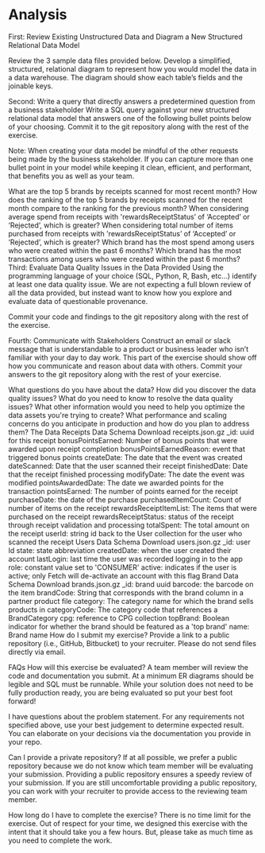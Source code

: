 # Analysis

First: Review Existing Unstructured Data and Diagram a New Structured Relational Data Model

Review the 3 sample data files provided below. Develop a simplified, structured, relational diagram to represent how you would model the data in a data warehouse. The diagram should show each table’s fields and the joinable keys. 




Second: Write a query that directly answers a predetermined question from a business stakeholder
Write a SQL query against your new structured relational data model that answers one of the following bullet points below of your choosing. Commit it to the git repository along with the rest of the exercise.

Note: When creating your data model be mindful of the other requests being made by the business stakeholder. If you can capture more than one bullet point in your model while keeping it clean, efficient, and performant, that benefits you as well as your team.

What are the top 5 brands by receipts scanned for most recent month?
How does the ranking of the top 5 brands by receipts scanned for the recent month compare to the ranking for the previous month?
When considering average spend from receipts with 'rewardsReceiptStatus’ of ‘Accepted’ or ‘Rejected’, which is greater?
When considering total number of items purchased from receipts with 'rewardsReceiptStatus’ of ‘Accepted’ or ‘Rejected’, which is greater?
Which brand has the most spend among users who were created within the past 6 months?
Which brand has the most transactions among users who were created within the past 6 months?
Third: Evaluate Data Quality Issues in the Data Provided
Using the programming language of your choice (SQL, Python, R, Bash, etc...) identify at least one data quality issue. We are not expecting a full blown review of all the data provided, but instead want to know how you explore and evaluate data of questionable provenance.

Commit your code and findings to the git repository along with the rest of the exercise.

Fourth: Communicate with Stakeholders
Construct an email or slack message that is understandable to a product or business leader who isn’t familiar with your day to day work. This part of the exercise should show off how you communicate and reason about data with others. Commit your answers to the git repository along with the rest of your exercise.

What questions do you have about the data?
How did you discover the data quality issues?
What do you need to know to resolve the data quality issues?
What other information would you need to help you optimize the data assets you're trying to create?
What performance and scaling concerns do you anticipate in production and how do you plan to address them?
The Data
Receipts Data Schema
Download receipts.json.gz
_id: uuid for this receipt
bonusPointsEarned: Number of bonus points that were awarded upon receipt completion
bonusPointsEarnedReason: event that triggered bonus points
createDate: The date that the event was created
dateScanned: Date that the user scanned their receipt
finishedDate: Date that the receipt finished processing
modifyDate: The date the event was modified
pointsAwardedDate: The date we awarded points for the transaction
pointsEarned: The number of points earned for the receipt
purchaseDate: the date of the purchase
purchasedItemCount: Count of number of items on the receipt
rewardsReceiptItemList: The items that were purchased on the receipt
rewardsReceiptStatus: status of the receipt through receipt validation and processing
totalSpent: The total amount on the receipt
userId: string id back to the User collection for the user who scanned the receipt
Users Data Schema
Download users.json.gz
_id: user Id
state: state abbreviation
createdDate: when the user created their account
lastLogin: last time the user was recorded logging in to the app
role: constant value set to 'CONSUMER'
active: indicates if the user is active; only Fetch will de-activate an account with this flag
Brand Data Schema
Download brands.json.gz
_id: brand uuid
barcode: the barcode on the item
brandCode: String that corresponds with the brand column in a partner product file
category: The category name for which the brand sells products in
categoryCode: The category code that references a BrandCategory
cpg: reference to CPG collection
topBrand: Boolean indicator for whether the brand should be featured as a 'top brand'
name: Brand name
How do I submit my exercise?
Provide a link to a public repository (i.e., GitHub, Bitbucket) to your recruiter. Please do not send files directly via email.

FAQs
How will this exercise be evaluated?
A team member will review the code and documentation you submit. At a minimum ER diagrams should be legible and SQL must be runnable. While your solution does not need to be fully production ready, you are being evaluated so put your best foot forward!

I have questions about the problem statement.
For any requirements not specified above, use your best judgement to determine expected result. You can elaborate on your decisions via the documentation you provide in your repo.

Can I provide a private repository?
If at all possible, we prefer a public repository because we do not know which team member will be evaluating your submission. Providing a public repository ensures a speedy review of your submission. If you are still uncomfortable providing a public repository, you can work with your recruiter to provide access to the reviewing team member.

How long do I have to complete the exercise?
There is no time limit for the exercise. Out of respect for your time, we designed this exercise with the intent that it should take you a few hours. But, please take as much time as you need to complete the work.
